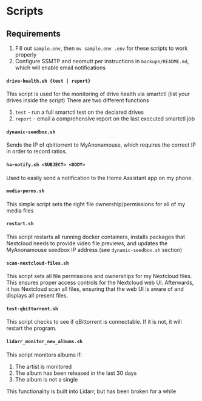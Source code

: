 # Scripts

## Requirements
1. Fill out `sample.env`, then `mv sample.env .env` for these scripts to work properly
2. Configure SSMTP and neomutt per instructions in `backups/README.md`, which will enable email notifications


#### `drive-health.sh {test | report}`
This script is used for the monitoring of drive health via smartctl (list your drives inside the script)
There are two different functions
1. `test` - run a full smartctl test on the declared drives
2. `report` - email a comprehensive report on the last executed smartctl job

#### `dynamic-seedbox.sh`
Sends the IP of qbittorrent to MyAnonamouse, which requires the correct IP in order to record ratios.

#### `ha-notify.sh <SUBJECT> <BODY>`
Used to easily send a notification to the Home Assistant app on my phone.

#### `media-perms.sh`
This simple script sets the right file ownership/permissions for all of my media files

#### `restart.sh`
This script restarts all running docker containers, installs packages that Nextcloud needs to provide video file previews, and updates the MyAnonamouse seedbox IP address (see `dynamic-seedbox.sh` section)

#### `scan-nextcloud-files.sh`
This script sets all file permissions and ownerships for my Nextcloud files. This ensures proper access controls for the Nextcloud web UI. Afterwards, it has Nextcloud scan all files, ensuring that the web UI is aware of and displays all present files.

#### `test-qbittorrent.sh`
This script checks to see if qBittorrent is connectable. If it is not, it will restart the program.

#### `lidarr_monitor_new_albums.sh`
This script monitors albums if:
1. The artist is monitored
2. The album has been released in the last 30 days
3. The album is not a single

This functionality is built into Lidarr, but has been broken for a while
